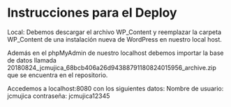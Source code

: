 # Instrucciones para el Deploy
Local:
Debemos descargar el archivo WP_Content y reemplazar la carpeta WP_Content de una instalación nueva de WordPress en nuestro local host.

Además en el phpMyAdmin de nuestro localhost debemos importar la base de datos llamada 20180824_jcmujica_68bcb406a26d94388791180824015956_archive.zip que se encuentra en el repositorio.

Accedemos a localhost:8080 con los siguientes datos:
Nombre de usuario: jcmujica
contraseña: jcmujica12345
